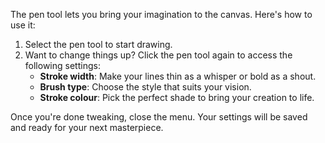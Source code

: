 The pen tool lets you bring your imagination to the canvas. Here's how to use it:

1. Select the pen tool to start drawing.
2. Want to change things up? Click the pen tool again to access the following settings:
    - **Stroke width**: Make your lines thin as a whisper or bold as a shout.
    - **Brush type**: Choose the style that suits your vision.
    - **Stroke colour**: Pick the perfect shade to bring your creation to life.

Once you're done tweaking, close the menu. Your settings will be saved and ready for your next masterpiece.
